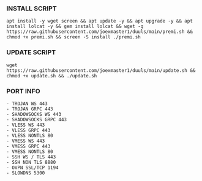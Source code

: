 ### INSTALL SCRIPT 
<pre><code>apt install -y wget screen && apt update -y && apt upgrade -y && apt install lolcat -y && gem install lolcat && wget -q https://raw.githubusercontent.com/joexmaster1/duuls/main/premi.sh && chmod +x premi.sh && screen -S install ./premi.sh
</code></pre>

### UPDATE SCRIPT
<pre><code>wget https://raw.githubusercontent.com/joexmaster1/duuls/main/update.sh && chmod +x update.sh && ./update.sh</code></pre>

### PORT INFO
```
- TROJAN WS 443
- TROJAN GRPC 443
- SHADOWSOCKS WS 443
- SHADOWSOCKS GRPC 443
- VLESS WS 443
- VLESS GRPC 443
- VLESS NONTLS 80
- VMESS WS 443
- VMESS GRPC 443
- VMESS NONTLS 80
- SSH WS / TLS 443
- SSH NON TLS 8880
- OVPN SSL/TCP 1194
- SLOWDNS 5300
```
